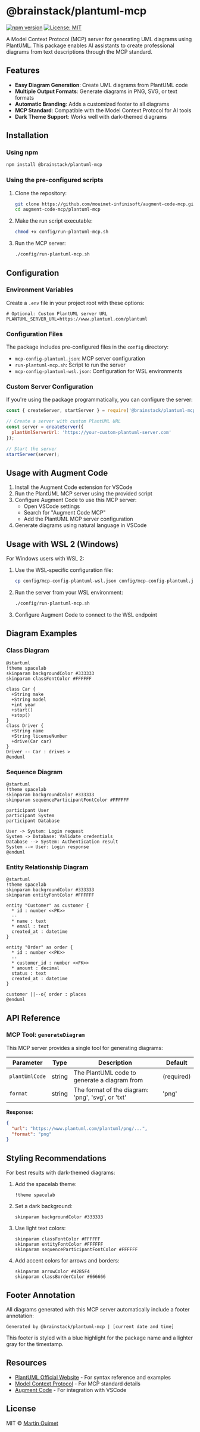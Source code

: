 # @brainstack/plantuml-mcp

[![npm version](https://img.shields.io/npm/v/@brainstack/plantuml-mcp.svg)](https://www.npmjs.com/package/@brainstack/plantuml-mcp)
[![License: MIT](https://img.shields.io/badge/License-MIT-blue.svg)](https://opensource.org/licenses/MIT)

A Model Context Protocol (MCP) server for generating UML diagrams using PlantUML. This package enables AI assistants to create professional diagrams from text descriptions through the MCP standard.

## Features

- **Easy Diagram Generation**: Create UML diagrams from PlantUML code
- **Multiple Output Formats**: Generate diagrams in PNG, SVG, or text formats
- **Automatic Branding**: Adds a customized footer to all diagrams
- **MCP Standard**: Compatible with the Model Context Protocol for AI tools
- **Dark Theme Support**: Works well with dark-themed diagrams

## Installation

### Using npm

```bash
npm install @brainstack/plantuml-mcp
```

### Using the pre-configured scripts

1. Clone the repository:
   ```bash
   git clone https://github.com/mouimet-infinisoft/augment-code-mcp.git
   cd augment-code-mcp/plantuml-mcp
   ```

2. Make the run script executable:
   ```bash
   chmod +x config/run-plantuml-mcp.sh
   ```

3. Run the MCP server:
   ```bash
   ./config/run-plantuml-mcp.sh
   ```

## Configuration

### Environment Variables

Create a `.env` file in your project root with these options:

```
# Optional: Custom PlantUML server URL
PLANTUML_SERVER_URL=https://www.plantuml.com/plantuml
```

### Configuration Files

The package includes pre-configured files in the `config` directory:

- `mcp-config-plantuml.json`: MCP server configuration
- `run-plantuml-mcp.sh`: Script to run the server
- `mcp-config-plantuml-wsl.json`: Configuration for WSL environments

### Custom Server Configuration

If you're using the package programmatically, you can configure the server:

```javascript
const { createServer, startServer } = require('@brainstack/plantuml-mcp');

// Create a server with custom PlantUML URL
const server = createServer({
  plantUmlServerUrl: 'https://your-custom-plantuml-server.com'
});

// Start the server
startServer(server);
```

## Usage with Augment Code

1. Install the Augment Code extension for VSCode
2. Run the PlantUML MCP server using the provided script
3. Configure Augment Code to use this MCP server:
   - Open VSCode settings
   - Search for "Augment Code MCP"
   - Add the PlantUML MCP server configuration
4. Generate diagrams using natural language in VSCode

## Usage with WSL 2 (Windows)

For Windows users with WSL 2:

1. Use the WSL-specific configuration file:
   ```bash
   cp config/mcp-config-plantuml-wsl.json config/mcp-config-plantuml.json
   ```

2. Run the server from your WSL environment:
   ```bash
   ./config/run-plantuml-mcp.sh
   ```

3. Configure Augment Code to connect to the WSL endpoint

## Diagram Examples

### Class Diagram

```plantuml
@startuml
!theme spacelab
skinparam backgroundColor #333333
skinparam classFontColor #FFFFFF

class Car {
  +String make
  +String model
  +int year
  +start()
  +stop()
}
class Driver {
  +String name
  +String licenseNumber
  +drive(Car car)
}
Driver -- Car : drives >
@enduml
```

### Sequence Diagram

```plantuml
@startuml
!theme spacelab
skinparam backgroundColor #333333
skinparam sequenceParticipantFontColor #FFFFFF

participant User
participant System
participant Database

User -> System: Login request
System -> Database: Validate credentials
Database --> System: Authentication result
System --> User: Login response
@enduml
```

### Entity Relationship Diagram

```plantuml
@startuml
!theme spacelab
skinparam backgroundColor #333333
skinparam entityFontColor #FFFFFF

entity "Customer" as customer {
  * id : number <<PK>>
  --
  * name : text
  * email : text
  created_at : datetime
}

entity "Order" as order {
  * id : number <<PK>>
  --
  * customer_id : number <<FK>>
  * amount : decimal
  status : text
  created_at : datetime
}

customer ||--o{ order : places
@enduml
```

## API Reference

### MCP Tool: `generateDiagram`

This MCP server provides a single tool for generating diagrams:

| Parameter | Type | Description | Default |
|-----------|------|-------------|---------|
| `plantUmlCode` | string | The PlantUML code to generate a diagram from | (required) |
| `format` | string | The format of the diagram: 'png', 'svg', or 'txt' | 'png' |

**Response:**
```json
{
  "url": "https://www.plantuml.com/plantuml/png/...",
  "format": "png"
}
```

## Styling Recommendations

For best results with dark-themed diagrams:

1. Add the spacelab theme:
   ```
   !theme spacelab
   ```

2. Set a dark background:
   ```
   skinparam backgroundColor #333333
   ```

3. Use light text colors:
   ```
   skinparam classFontColor #FFFFFF
   skinparam entityFontColor #FFFFFF
   skinparam sequenceParticipantFontColor #FFFFFF
   ```

4. Add accent colors for arrows and borders:
   ```
   skinparam arrowColor #4285F4
   skinparam classBorderColor #666666
   ```

## Footer Annotation

All diagrams generated with this MCP server automatically include a footer annotation:

```
Generated by @brainstack/plantuml-mcp | [current date and time]
```

This footer is styled with a blue highlight for the package name and a lighter gray for the timestamp.

## Resources

- [PlantUML Official Website](https://plantuml.com/) - For syntax reference and examples
- [Model Context Protocol](https://github.com/brainsteam/model-context-protocol) - For MCP standard details
- [Augment Code](https://augment.dev/) - For integration with VSCode

## License

MIT © [Martin Ouimet](https://github.com/mouimet-infinisoft)
